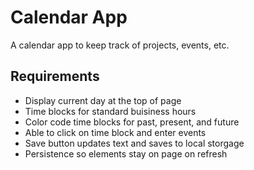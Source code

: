 # Calendar App

A calendar app to keep track of projects, events, etc.

## Requirements
- Display current day at the top of page
- Time blocks for standard buisiness hours
- Color code time blocks for past, present, and future
- Able to click on time block and enter events
- Save button updates text and saves to local storgage
- Persistence so elements stay on page on refresh